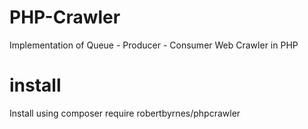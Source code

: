 # PHP-Crawler
Implementation of Queue - Producer - Consumer Web Crawler in PHP

# install
Install using composer require robertbyrnes/phpcrawler
